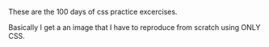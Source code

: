 These are the 100 days of css practice excercises.

Basically I get a an image that I have to reproduce from scratch using ONLY CSS.